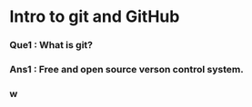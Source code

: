 # Intro to git and GitHub

### Que1 : What is git?
### Ans1 : Free and open source verson control system. 

### w


